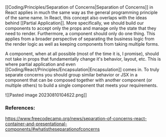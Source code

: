 [[Coding/Principles/Separation of Concerns|Separation of Concerns]] in React applies in much the same way as the general programming principle of the same name. In React, this concept also overlaps with the ideas behind [[Partial Application]]. More specifically, we should build our components to accept only the props and manage only the state that they need to render. Furthermore, a component should only do one thing. This applies from a broader perspective of separating the business logic from the render logic as well as keeping components from taking multiple forms.

A component, when at all possible (most of the time it is, I promise), should not take in props that fundamentally change it's behavior, layout, etc. This is where partial application and even [[Coding/React/Principles/Encapsulation|Encapsulation]] comes in. To truly separate concerns you should group similar behavior or JSX in a component that can be composed together with another component (or multiple others) to build a single component that meets your requirements.

![[Pasted image 20230810104622.png]]


### References:
https://www.freecodecamp.org/news/separation-of-concerns-react-container-and-presentational-components/#whatistheseparationofconcerns